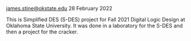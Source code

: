 james.stine@okstate.edu 28 February 2022

This is Simplified DES (S-DES) project for Fall 2021 Digital Logic
Design at Oklahoma State University.  It was done in a laboratory for
the S-DES and then a project for the cracker.


